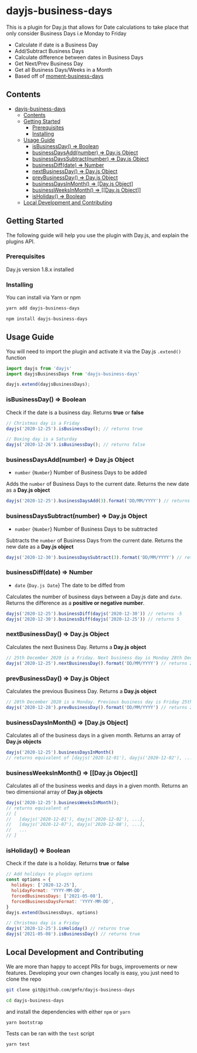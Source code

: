 # dayjs-business-days

This is a plugin for Day.js that allows for Date calculations to take place that only consider Business Days i.e Monday to Friday

- Calculate if date is a Business Day
- Add/Subtract Business Days
- Calculate difference between dates in Business Days
- Get Next/Prev Business Day
- Get all Business Days/Weeks in a Month
- Based off of [moment-business-days](https://www.npmjs.com/package/moment-business-days)


## Contents

- [dayjs-business-days](#dayjs-business-days)
  - [Contents](#contents)
  - [Getting Started](#getting-started)
    - [Prerequisites](#prerequisites)
    - [Installing](#installing)
  - [Usage Guide](#usage-guide)
    - [isBusinessDay() => Boolean](#isbusinessday--boolean)
    - [businessDaysAdd(number) => Day.js Object](#businessdaysaddnumber--dayjs-object)
    - [businessDaysSubtract(number) => Day.js Object](#businessdayssubtractnumber--dayjs-object)
    - [businessDiff(date) => Number](#businessdiffdate--number)
    - [nextBusinessDay() => Day.js Object](#nextbusinessday--dayjs-object)
    - [prevBusinessDay() => Day.js Object](#prevbusinessday--dayjs-object)
    - [businessDaysInMonth() => [Day.js Object]](#businessdaysinmonth--dayjs-object)
    - [businessWeeksInMonth() => [[Day.js Object]]](#businessweeksinmonth--dayjs-object)
    - [isHoliday() => Boolean](#isholiday--boolean)
  - [Local Development and Contributing](#local-development-and-contributing)

## Getting Started

The following guide will help you use the plugin with Day.js, and explain the plugins API.

### Prerequisites

Day.js version 1.8.x installed

### Installing

You can install via Yarn or npm

```bash
yarn add dayjs-business-days
```

```bash
npm install dayjs-business-days
```

## Usage Guide

You will need to import the plugin and activate it via the Day.js `.extend()` function

```javascript
import dayjs from 'dayjs'
import dayjsBusinessDays from 'dayjs-business-days'

dayjs.extend(dayjsBusinessDays);
```

### isBusinessDay() => Boolean

Check if the date is a business day. Returns **true** or **false**

```javascript
// Christmas day is a Friday
dayjs('2020-12-25').isBusinessDay(); // returns true

// Boxing day is a Saturday
dayjs('2020-12-26').isBusinessDay(); // returns false
```

### businessDaysAdd(number) => Day.js Object

- `number` {`Number`} Number of Business Days to be added

Adds the `number` of Business Days to the current date. Returns the new date as a **Day.js object**

```javascript
dayjs('2020-12-25').businessDaysAdd(3).format('DD/MM/YYYY') // returns 30/12/2020
```

### businessDaysSubtract(number) => Day.js Object

- `number` {`Number`} Number of Business Days to be subtracted

Subtracts the `number` of Business Days from the current date. Returns the new date as a **Day.js object**

```javascript
dayjs('2020-12-30').businessDaysSubtract(3).format('DD/MM/YYYY') // returns 25/12/2020
```

### businessDiff(date) => Number

- `date` {`Day.js Date`} The date to be diffed from

Calculates the number of business days between a Day.js date and `date`. Returns the difference as a **positive or negative number**.

```javascript
dayjs('2020-12-25').businessDiff(dayjs('2020-12-30')) // returns -5
dayjs('2020-12-30').businessDiff(dayjs('2020-12-25')) // returns 5
```

### nextBusinessDay() => Day.js Object

Calculates the next Business Day. Returns a **Day.js object**

```javascript
// 25th December 2020 is a Friday. Next business day is Monday 28th December.
dayjs('2020-12-25').nextBusinessDay().format('DD/MM/YYYY') // returns 28/12/2020
```

### prevBusinessDay() => Day.js Object

Calculates the previous Business Day. Returns a **Day.js object**

```javascript
// 28th December 2020 is a Monday. Previous business day is Friday 25th December.
dayjs('2020-12-28').prevBusinessDay().format('DD/MM/YYYY') // returns 25/12/2020
```

### businessDaysInMonth() => [Day.js Object]

Calculates all of the business days in a given month. Returns an array of **Day.js objects**

```javascript
dayjs('2020-12-25').businessDaysInMonth()
// returns equivalent of [dayjs('2020-12-01'), dayjs('2020-12-02'), ...]
```

### businessWeeksInMonth() => [[Day.js Object]]

Calculates all of the business weeks and days in a given month. Returns an two dimensional array of **Day.js objects**

```javascript
dayjs('2020-12-25').businessWeeksInMonth();
// returns equivalent of
// [
//   [dayjs('2020-12-01'), dayjs('2020-12-02'), ...],
//   [dayjs('2020-12-07'), dayjs('2020-12-08'), ...],
//   ...
// ]
```

### isHoliday() => Boolean

Check if the date is a holiday. Returns **true** or **false**

```javascript
// Add holidays to plugin options
const options = {
  holidays: ['2020-12-25'],
  holidayFormat: 'YYYY-MM-DD',
  forcedBusinessDays: ['2021-05-08'],
  forcedBusinessDaysFormat: 'YYYY-MM-DD',
}
dayjs.extend(businessDays, options)

// Christmas day is a Friday
dayjs('2020-12-25').isHoliday() // returns true
dayjs('2021-05-08').isBusinessDay() // returns true
```

## Local Development and Contributing

We are more than happy to accept PRs for bugs, improvements or new features.
Developing your own changes locally is easy, you just need to clone the repo

```bash
git clone git@github.com/gmfe/dayjs-business-days

cd dayjs-business-days
```

and install the dependencies with either `npm` or `yarn`

```bash
yarn bootstrap
```


Tests can be ran with the `test` script

```bash
yarn test
```

